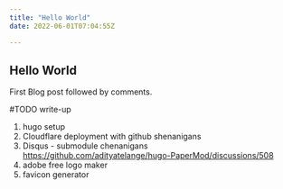 ```yaml
---
title: "Hello World"
date: 2022-06-01T07:04:55Z

---
```


## Hello World

First Blog post followed by comments.

#TODO write-up
1. hugo setup
2. Cloudflare deployment with github shenanigans
3. Disqus - submodule chenanigans https://github.com/adityatelange/hugo-PaperMod/discussions/508
4. adobe free logo maker
5. favicon generator
